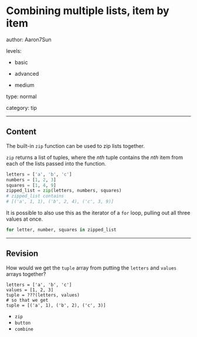 # Combining multiple lists, item by item
author: Aaron7Sun

levels:

  - basic

  - advanced

  - medium

type: normal

category: tip

---
## Content

The built-in `zip` function can be used to zip lists together.

`zip` returns a list of tuples, where the _nth_ tuple contains the _nth_ item from each of the lists passed into the function.

```python
letters = ['a', 'b', 'c']
numbers = [1, 2, 3]
squares = [1, 4, 9]
zipped_list = zip(letters, numbers, squares)
# zipped_list contains
# [('a', 1, 1), ('b', 2, 4), ('c', 3, 9)]
```
It is possible to also use this as the iterator of a `for` loop, pulling out all three values at once. 
```python
for letter, number, squares in zipped_list
```

---
## Revision

How would we get the `tuple` array from putting the `letters` and `values` arrays together?

```
letters = ['a', 'b', 'c']
values = [1, 2, 3]
tuple = ???(letters, values)
# so that we get
tuple = [('a', 1), ('b', 2), ('c', 3)]
```

* `zip`
* `button`
* `combine`
